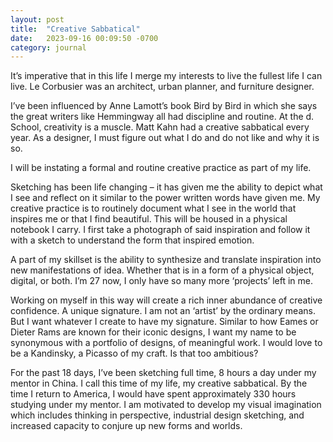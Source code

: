 ```yaml
---
layout: post
title:  "Creative Sabbatical"
date:   2023-09-16 00:09:50 -0700
category: journal
---
```


It’s imperative that in this life I merge my interests to live the fullest life I can live. Le Corbusier was an architect, urban planner, and furniture designer.

I’ve been influenced by Anne Lamott’s book Bird by Bird in which she says the great writers like Hemmingway all had discipline and routine. At the d. School, creativity is a muscle. Matt Kahn had a creative sabbatical every year. As a designer, I must figure out what I do and do not like and why it is so.

I will be instating a formal and routine creative practice as part of my life.

Sketching has been life changing – it has given me the ability to depict what I see and reflect on it similar to the power written words have given me. My creative practice is to routinely document what I see in the world that inspires me or that I find beautiful. This will be housed in a physical notebook I carry. I first take a photograph of said inspiration and follow it with a sketch to understand the form that inspired emotion.

A part of my skillset is the ability to synthesize and translate inspiration into new manifestations of idea. Whether that is in a form of a physical object, digital, or both. I’m 27 now, I only have so many more ‘projects’ left in me.

Working on myself in this way will create a rich inner abundance of creative confidence. A unique signature. I am not an ‘artist’ by the ordinary means. But I want whatever I create to have my signature. Similar to how Eames or Dieter Rams are known for their iconic designs, I want my name to be synonymous with a portfolio of designs, of meaningful work. I would love to be a Kandinsky, a Picasso of my craft. Is that too ambitious?

For the past 18 days, I’ve been sketching full time, 8 hours a day under my mentor in China. I call this time of my life, my creative sabbatical. By the time I return to America, I would have spent approximately 330 hours studying under my mentor. I am motivated to develop my visual imagination which includes thinking in perspective, industrial design sketching, and increased capacity to conjure up new forms and worlds.
